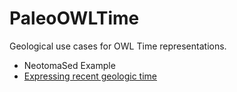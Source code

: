 # PaleoOWLTime
Geological use cases for OWL Time representations.

- NeotomaSed Example
- [Expressing recent geologic time](./LinkedEarthExample/time_units.md)
